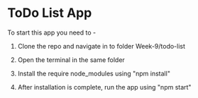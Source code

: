 # ToDo List App

To start this app you need to -

1. Clone the repo and navigate in to folder Week-9/todo-list

2. Open the terminal in the same folder

3. Install the require node_modules using "npm install"

4. After installation is complete, run the app using "npm start"